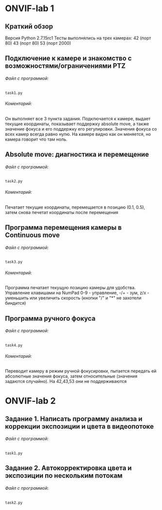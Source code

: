 # ONVIF-lab 1

## Краткий обзор
Версия Python 2.7.15rc1
Тесты выполнялись на трех камерах:
42 (порт 80)
43 (порт 80)
53 (порт 2000)

## Подключение к камере и знакомство с возможностями/ограничениями PTZ
###### Файл с программой:
    task1.py

###### Коментарий:
Он выполняет все 3 пункта задания. Подключается к камере, выдает текущие координаты, показывает поддержку absolute move, a также значение фокуса и его поддержку его регулировки. Значения фокуса со всех камер всегда равно нулю. На камере видно как он меняется, но камера говорит что там ноль.

## Absolute move: диагностика и перемещение
###### Файл с программой:
    task2.py

###### Коментарий:
Печатает текущие координаты, перемещается в позицию (0.1, 0.5), затем снова печетат координаты после перемещения

## Программа перемещения камеры в Continuous move
###### Файл с программой:
    task3.py

###### Коментарий:
Программа печатает текущую позицию камеры для удобства. Управление клавишами на NumPad 0-9 - управление, -/+ - зум, z/x - уменьшить или увеличить скорость (кнопки "/" и "*" не захотели биндится)

## Программа ручного фокуса
###### Файл с программой:
    task4.py

###### Коментарий:
Переводит камеру в режим ручной фокусировки, пытается передать ей абсолютные значения фокуса, затем относительные (значения задаются случайно). На 42,43,53 они не поддерживаются

# ONVIF-lab 2
## Задание 1. Написать программу анализа и коррекции экспозиции и цвета в видеопотоке
###### Файл с программой:
    task1.py

## Задание 2. Автокорректировка цвета и экспозиции по нескольким потокам
###### Файл с программой:
    task2.py